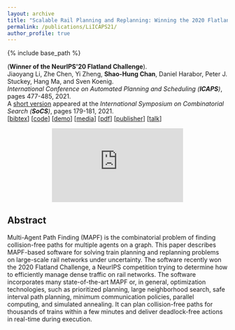 ```yaml
---
layout: archive
title: "Scalable Rail Planning and Replanning: Winning the 2020 Flatland Challenge"
permalink: /publications/LiICAPS21/
author_profile: true
---
```


{% include base_path %}

(**Winner of the NeurIPS'20 Flatland Challenge**).  
Jiaoyang Li, Zhe Chen, Yi Zheng, **Shao-Hung Chan**, Daniel Harabor, Peter J. Stuckey, Hang Ma, and Sven Koenig.  
<i>International Conference on Automated Planning and Scheduling (**ICAPS**)</i>, pages 477-485, 2021.  
A [short version](https://ojs.aaai.org/index.php/SOCS/article/view/18576) appeared at the <i>International Symposium on Combinatorial Search (**SoCS**)</i>, pages 179-181, 2021. <br>
[<a href="javascript:void(0)" onclick="(function(target, id) { if ($('#' + id).css('display') == 'block') { $('#' + id).hide('fast'); $(target).text('bibtex') } else { $('#' + id).show('fast'); $(target).text('bibtex▲') } })(this, 'bibtex-LiICAPS21');">bibtex</a>]
[[code](https://github.com/Jiaoyang-Li/Flatland)] 
[[demo](https://youtu.be/Pw4GBL1UhPA)] 
[[media](https://viterbischool.usc.edu/news/2021/03/making-the-virtual-trains-run-on-time-usc-team-world-champs-in-ai-challenge/)] 
[[pdf](https://shchan13.github.io/files/LiICAPS21.pdf)]
[[publisher](https://ojs.aaai.org/index.php/ICAPS/article/view/15994)]
[[talk](https://slideslive.com/38942745/2020-flatland-challenge)] 
<div id="bibtex-LiICAPS21" style="display:none">
<pre>@inproceedings{LiICAPS21,
  author    = {Jiaoyang Li and Zhe Chen and Yi Zheng and Shao-Hung Chan and Daniel Harabor and Peter J. Stuckey and Hang Ma and Sven Koenig},
  title     = {Scalable Rail Planning and Replanning: Winning the 2020 Flatland Challenge},
  booktitle = {Proceedings of the International Conference on Automated Planning and Scheduling (ICAPS)},
  pages     = {477--485},
  year      = {2021}
}
</pre></div>  

<div style="text-align:center; width:100%; display: flex; align-items: center; justify-content: center;">
    <iframe style="max-width: 500px; aspect-ratio: 16/9;"
        src="https://www.youtube.com/embed/Pw4GBL1UhPA"
        title="YouTube video player" frameborder="0"
        allow="accelerometer; autoplay; clipboard-write; encrypted-media; gyroscope; picture-in-picture" allowfullscreen>
    </iframe>
</div>

## Abstract

Multi-Agent Path Finding (MAPF) is the combinatorial problem of finding collision-free paths for multiple agents on a graph. This paper describes MAPF-based software for solving train planning and replanning problems on large-scale rail networks under uncertainty. The software recently won the 2020 Flatland Challenge, a NeurIPS competition trying to determine how to efficiently manage dense traffic on rail networks. The software incorporates many state-of-the-art MAPF or, in general, optimization technologies, such as prioritized planning, large neighborhood search, safe interval path planning, minimum communication policies, parallel computing, and simulated annealing. It can plan collision-free paths for thousands of trains within a few minutes and deliver deadlock-free actions in real-time during execution. 
